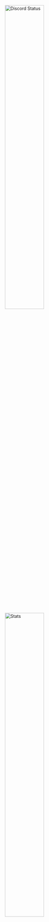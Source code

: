 <a href="https://discord.com/users/485414045516562443" target="_blank">
	<img width="50%" align="right" alt="Discord Status" src="https://lanyard.cnrad.dev/api/485414045516562443?bg=1f1f1f&borderRadius=5px">
</a>
<a href="https://wakatime.com/@a349595f-c233-4890-84fc-4ac26e802843" target="_blank">
	<img width="50%" align="right" alt="Stats" src="https://github-readme-stats.vercel.app/api/wakatime?username=@a349595f-c233-4890-84fc-4ac26e802843&theme=dark&border_radius=5px&bg_color=1f1f1f&border_color=1f1f1f&icon_color=58a6ff&show_icons=true&disable_animations=true">
</a>
